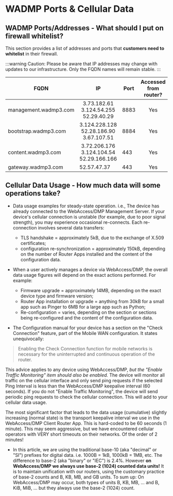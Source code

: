 
# WADMP Ports & Cellular Data

## WADMP Ports/Addresses - What should I put on firewall whitelist?

This section provides a list of addresses and ports that **customers need to whitelist** in their firewall.

:::warning Caution:
Please be aware that IP addresses may change with updates to our infrastructure.
Only the FQDN names will remain stable.
:::

<div align="center">

| FQDN                  | IP                                                             | Port | Accessed from router? |
| --------------------- | -------------------------------------------------------------- | ---- | --------------------- |
| management.wadmp3.com | <center>3.73.182.61<br>3.124.54.255<br>52.29.40.29</center>    | 8883 | <center>Yes</center>  |
| bootstrap.wadmp3.com  | <center>3.124.228.128<br>52.28.186.90<br>3.67.107.51</center>  | 8884 | <center>Yes</center>  |
| content.wadmp3.com    | <center>3.72.206.176<br>3.124.104.54<br>52.29.166.166</center> | 443  | <center>Yes</center>  |
| gateway.wadmp3.com    | 52.57.47.37                                                    | 443  | <center>Yes</center>  |

</div>



## Cellular Data Usage - How much data will some operations take?

- Data usage examples for steady-state operation. i.e., The device has already connected to the WebAccess/DMP Management Server.
  If your device's cellular connection is unstable (for example, due to poor signal strength), you may experience occasional re-connects.
  Each re-connection involves several data transfers:

  - TLS handshake = approximately 5kB, due to the exchange of X.509 certificates;
  - configuration re-synchronization = approximately 150kB, depending on the number of Router Apps installed and the content of the configuration data.

- When a user actively manages a device via WebAccess/DMP, the overall data usage figures will depend on the exact actions performed.
  For example:

  - Firmware upgrade = approximately 14MB, depending on the exact device type and firmware version;
  - Router App installation or upgrade = anything from 30kB for a small app such as Pinger to 6MB for a large app such as Python;
  - Re-configuration = varies, depending on the section or sections being re-configured and the content of the configuration data.

- The Configuration manual for your device has a section on the "Check Connection" feature, part of the Mobile WAN configuration.
  It states unequivocally:

> Enabling the Check Connection function for mobile networks is necessary for the uninterrupted and continuous operation of the router.

This advice applies to any device using WebAccess/DMP, _but the "Enable Traffic Monitoring" item should also be enabled._
The device will monitor all traffic on the cellular interface and only send ping requests if the selected Ping Interval is less than the WebAccess/DMP keepalive interval (60 seconds).
If you do not "Enable Traffic Monitoring", the device will send periodic ping requests to check the cellular connection. This will add to your cellular data usage.

The most significant factor that leads to the data usage (cumulative) slightly increasing (normal state) is the transport keepalive interval we use in the WebAccess/DMP Client Router App.
This is hard-coded to be 60 seconds (1 minute). This may seem aggressive, but we have encountered cellular operators with VERY short timeouts on their networks. Of the order of 2 minutes!

- In this article, we are using the traditional base-10 (aka "decimal" or "SI") prefixes for digital data. i.e. 1000B = 1kB, 1000kB = 1MB, etc. The difference to base-2 (aka "binary" or "IEC") is 2.4%. However **on WebAccess/DMP we always use base-2 (1024) counted data units!** It is to maintain unification with our routers, using the customary practice of base-2 counts and B, KB, MB, and GB units. To sum up: On WebAccess/DMP may occur, both types of units B, KB, MB, ... and B, KiB, MiB, ... but they always use the base-2 (1024) count.
